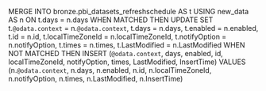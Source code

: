 MERGE INTO bronze.pbi_datasets_refreshschedule AS t
        USING new_data AS n
        ON t.days = n.days
        WHEN MATCHED THEN 
        UPDATE SET t.``@odata.context`` = n.``@odata.context``, t.days = n.days, t.enabled = n.enabled, t.id = n.id, t.localTimeZoneId = n.localTimeZoneId, t.notifyOption = n.notifyOption, t.times = n.times, t.LastModified = n.LastModified
        WHEN NOT MATCHED THEN 
        INSERT (`@odata.context`, days, enabled, id, localTimeZoneId, notifyOption, times, LastModified, InsertTime)
        VALUES (n.`@odata.context`, n.days, n.enabled, n.id, n.localTimeZoneId, n.notifyOption, n.times, n.LastModified, n.InsertTime)

